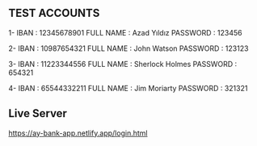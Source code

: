 ## TEST ACCOUNTS

1-  IBAN        : 12345678901
    FULL NAME   : Azad Yıldız
    PASSWORD    : 123456

2-  IBAN        : 10987654321
    FULL NAME   : John Watson
    PASSWORD    : 123123

3-  IBAN        : 11223344556
    FULL NAME   : Sherlock Holmes
    PASSWORD    : 654321

4-  IBAN        : 65544332211
    FULL NAME   : Jim Moriarty
    PASSWORD    : 321321
## Live Server
https://ay-bank-app.netlify.app/login.html
